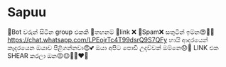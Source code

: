# Sapuu
📎Bot වරුන් සිටින group එකකි  🔞තහනම් 💢link ❌ 💢Spam❌ සතුටින් ඉම්න😍🙂🤟  https://chat.whatsapp.com/LPEojrTc4T99dsrQ9S7QFy                       හායි ආදරය‍ෙන් කෑදරය‍ෙන ඔයාව පිළිගන්නවා😍💕 ඔයා අපිට ප‍ොඩී උදව්වක් ඔම්න‍ෙ😞🥹 LINK එක SHEAR කරලා ඔන😉😉💖💖❤️🥰
